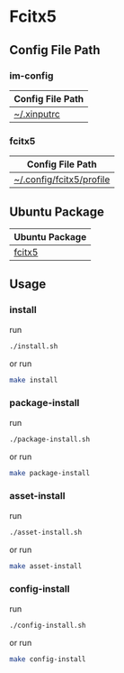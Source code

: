 
# Fcitx5


## Config File Path

### im-config

| Config File Path |
| --- |
| [~/.xinputrc](./asset/overlay/etc/skel/.xinputrc) |

### fcitx5

| Config File Path |
| --- |
| [~/.config/fcitx5/profile](./asset/overlay/etc/skel/.config/fcitx5/profile) |




## Ubuntu Package

| Ubuntu Package |
| --- |
| [fcitx5](https://packages.ubuntu.com/noble/fcitx5) |




## Usage


### install

run

``` sh
./install.sh
```

or run

``` sh
make install
```


### package-install

run

``` sh
./package-install.sh
```

or run

``` sh
make package-install
```


### asset-install

run

``` sh
./asset-install.sh
```

or run

``` sh
make asset-install
```


### config-install

run

``` sh
./config-install.sh
```

or run

``` sh
make config-install
```
